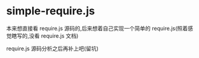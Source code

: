# simple-require.js

本来想直接看 require.js 源码的,后来想着自己实现一个简单的 require.js(照着感觉瞎写的,没看 require.js 文档)

require.js 源码分析之后再补上吧(留坑)
